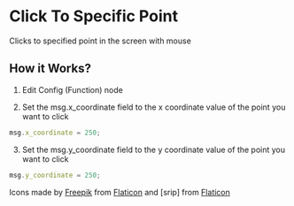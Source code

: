 
# Click To Specific Point
Clicks to specified point in the screen with mouse

## How it Works?
1. Edit Config (Function) node
    
2.  Set the msg.x_coordinate field to the x coordinate value of the point you want to click
```js
msg.x_coordinate = 250;
```

3.  Set the msg.y_coordinate field to the y coordinate value of the point you want to click
```js
msg.y_coordinate = 250;
```

Icons made by [Freepik](https://www.freepik.com) from [Flaticon](https://www.flaticon.com/) and
[srip] from [Flaticon](https://www.flaticon.com/)
